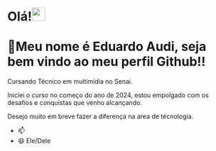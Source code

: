 <h1 align="left">Olá!<img src="https://raw.githubusercontent.com/kaueMarques/kaueMarques/master/hi.gif" height="30px"><br><br>👋Meu nome é Eduardo Audi, seja bem vindo ao meu perfil Github!!</h1

Cursando Técnico em multimídia no Senai.

Iniciei o curso no começo do ano de 2024, estou empolgado com os desafios e conquistas que venho alcançando.

Desejo muito em breve fazer a diferença na area de técnologia.

- 📫 
- 😄 Ele/Dele
